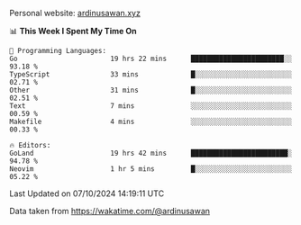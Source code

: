 Personal website: [ardinusawan.xyz](https://ardinusawan.xyz)

<!--START_SECTION:waka-->
📊 **This Week I Spent My Time On** 

```text
💬 Programming Languages: 
Go                       19 hrs 22 mins      ███████████████████████░░   93.18 % 
TypeScript               33 mins             █░░░░░░░░░░░░░░░░░░░░░░░░   02.71 % 
Other                    31 mins             █░░░░░░░░░░░░░░░░░░░░░░░░   02.51 % 
Text                     7 mins              ░░░░░░░░░░░░░░░░░░░░░░░░░   00.59 % 
Makefile                 4 mins              ░░░░░░░░░░░░░░░░░░░░░░░░░   00.33 % 

🔥 Editors: 
GoLand                   19 hrs 42 mins      ████████████████████████░   94.78 % 
Neovim                   1 hr 5 mins         █░░░░░░░░░░░░░░░░░░░░░░░░   05.22 % 
```


 Last Updated on 07/10/2024 14:19:11 UTC
<!--END_SECTION:waka-->
Data taken from https://wakatime.com/@ardinusawan
